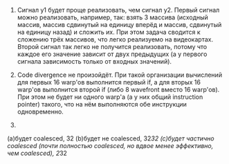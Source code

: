 1) Сигнал y1 будет проще реализовать, чем сигнал y2.
Первый сигнал можно реализовать, например, так: взять 3 массива (исходный массив, массив сдвинутый на единицу вперёд и массив, сдвинутый на единицу назад) и сложить их.
При этом задача сводится к сложению трёх массивов, что легко реализуемо на видеокартах.
Второй сигнал так легко не получится реализовать, потому что каждое его значение зависит от двух предыдущих (а у первого сигнала зависимость только от входных значений).

2) Code divergence не произойдёт.
При такой организации вычислений для первых 16 warp'ов выполнится первый if, а для вторых 16 warp'ов выполнится второй if (либо 8 wavefront вместо 16 warp'ов).
При этом не будет ни одного warp'а (а у них общий instruction pointer) такого, что на нём выполняются обе инструкции одновременно.

3)
(a)будет coalesced, 32
(b)будет не coalesced, 32*32
(c)будет частично coalesced (почти полностью coalesced, но вдвое менее эффективно, чем coalesced), 2*32
